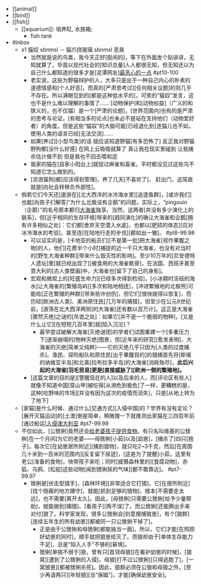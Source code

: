 - [[animal]]
- [[bird]]
- [[fish]]
    - [[aquarium]]: 培养缸, 水族箱;
        - fish tank
- #inbox
    - s1 猫奴 sbnmsl -- 猫爪挠玻璃 sbnmsl 恶臭
        - 当然就是说的鸟类，我今天正好[挺闲的]，等下在外面发个贴讲讲，无知就算了，毕竟以现代社会的[知识总量]人人都很无知，但无知还以为自己什么都知道的很多才是[泥潭网友][最恶心的一点](https://bbs.saraba1st.com/2b/thread-1979402-9-1.html) #pt10-100
        - 老实说，这些为野猫辩护的人，大多只是出于一种自己内心的朴素的道德情感和[个人好恶]，而真的[严肃思考过][任何相关议题]的则几乎不存在。所以满眼见到的[都是这种低水平的]，可笑的“猫奴”发言，这也不是什么难以理解的事情了……
[动物保护]和[动物权益]（广义的和狭义的，也不仅猫）是一个[严肃的论题]，[世界范围内]也有的是严肃的思考与论证，[有相当多的论点]也未必不是站在支持他们（动物爱好者）的角度。但是这些“猫奴”的大脑可能[已经退化到]连猫儿也不如，使用人类的语言已经[无法交流]……
        - 如果[养过][小型鸟类]的话 就应该知道野猫[有多恐怖了] 反正我对野猫野狗都[没什么好感] 在网上云吸吸就算了 真让我在现实里碰到 让我捕杀估计做不到 但是我也不回去喂和逗
        - 我家的猫在[自家小阳台上]就捉过麻雀和喜雀。平时都没见过这些鸟不知道它怎么做到的。
        - [流浪猫狗]都[应该得到管理]，养了几天[不喜欢了]，
赶出门，这简直就是[向社会转移负外部性]。
    - 倘若它们今天还[遨游在][北大西洋的冰冷海水里][追逐鱼群]，[或许我们]也能[向孩子们解答]“为什么北极没有企鹅”的问题，实际上，“pingouin（企鹅）”的名号原本都归[大海雀](https://zhuanlan.zhihu.com/p/377466764)独享。当然，这两者[并没有多少演化上的联系]，但[近乎相同的生存环境]带来的[趋同演化]的确让大海雀和企鹅[拥有许多相似之处]：它们都[舍弃天空潜入水底]，也都以[肥硕的体态][应对冰冷海水的考验]，甚至连[在陆地行走的步伐][都如出一辙]。 #pt8-99.98
        - 可以证实的是，[卡地亚的船员们][不是第一批]把大海雀[视作果腹之物]的人，他们[花费半个小时]捕捉的近一千只大海雀，也没有对当时的[野生大海雀种群][带来什么毁灭性的影响]。至少10万年的[尼安德特人遗址]里[就已经出现了][被食用的大海雀骸骨]，在法国、西班牙甚至意大利的[古人类壁画]中，大海雀也[留下了自己的身影]。
        - 宏观和微观上的[旺盛生命力][已经多次得到检验]，[小冰期时冻结的海水]让大海雀的[繁殖岛屿][多次和陆地相连]，[冲进繁殖地的北极熊]可能给[正在繁殖的种群][带来些许创伤]，但它们[很快就得以恢复]，而历经[欧洲古人类]、美洲原住民[几万年的捕猎]，但至少在公元8世纪前，[游荡在北大西洋两侧]的大海雀[还有数以百万计]。这正是大海雀[骤然灭绝]之谜的[吊诡之处]：如果它[并不是一个脆弱的物种]，[又是什么让它][在短短几百年里]就[陷入沉沦]？
            - 最早尝试破解大海雀[灭绝谜团]的学者们试图重建一个[多重压力下]逐渐崩塌的[物种灭绝]图景，但[近年来的研究][愈发表明]，大海雀的灭绝[简单又纯粹]——它的灭绝几乎只因为[人类的过度捕杀]。渔民、探险船队和原住民[出于果腹目的]的猎捕首先将[斯堪的纳维亚半岛]和北美[拉布拉多半岛]的大海雀[消耗殆尽]，__此后兴起的大海雀[羽毛贸易]更是[直接威胁了][欧洲一侧的繁殖地]。__
        - [这篇文章的目的是][警醒现在的人]以及后来的人，而[评论区有些人]就像不知道中国[穿山甲]被吃得[从濒危到极危]了一样，更糟糕的是，这种[吃野味的市场][并没有因为这次的疫情而消失]，只是[从地上转为了地下]
    - [家猫]是什么时候、通过什么[交通方式][入侵中国]的？学界有没有定论？
[展开灭猫运动]的[土澳]倒是简单，稍微搜一下就推测出家猫在三四百年前[通过船运][入侵澳大利亚](https://bbs.saraba1st.com/2b/thread-2022239-2-1.html) #pt7-99.99
    - 不仅如此，[公猞猁]竟然还会[给老婆孩子提供食物](https://zhuanlan.zhihu.com/p/376513874)。有只名叫维基的公猞猁[在一个月间]为它的老婆——母猞猁[小茹]以及[幼崽]，[捕杀了]四只[狍子]。每次它[在幼崽居所附近][捕到猎物]，就只吃2~3千克，然后[在周围几十米到一百米的范围内][反复留下尿迹]，[这是为了提醒]小茹，这里有老公[准备的食物]，快带孩子来吃；同时[威慑森林里的][食腐动物]，赤狐、乌鸦、[松貂]这些动物[闻到猞猁尿的气味][都不敢靠近]。 #pt7-99.97
        - 猞猁是[伏击型猎手]，[森林环境][非常适合它打猎]，它[在居所附近][找个隐蔽的地方蹲守]，就能[抓到足够的猎物]，根本[不需要走太远]，也不需要[离开太久]。因此，[母猞猁]只需要公猞猁[给予少量帮助]，就能做到[捕猎]、[看孩子][两不误]了。而公猞猁[还能腾出手来对付]狼了。科学家发现，很多公猞猁会[刻意搜捕狼崽]，有个[狼群][连续五年生的所有幼崽][都被同一只公猞猁干掉了]。
            - 正是由于公猞猁和母猞猁[都能独当一面]，所以，它们才能[在照顾好幼崽的同时]，顺手就把狼崽给灭了。而狼却由于[单体生存能力不足]，总是“陷入人手”不够的[窘境]。
            - 猞猁[单挑不弱于]狼，曾有只[首领母狼][在看护幼崽的时候]，[狼窝][遭到了公猞猁的入侵]，母狼[打不过公猞猁][只得逃跑了]，[一窝狼崽][都被猞猁杀死]。因此，狼群必须在公狼和母狼之外，[至少再请两只][年轻狼][当“保姆”]，才能[确保幼崽安全]。
